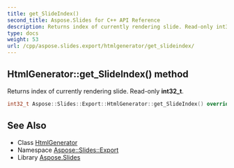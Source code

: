 ```yaml
---
title: get_SlideIndex()
second_title: Aspose.Slides for C++ API Reference
description: Returns index of currently rendering slide. Read-only int32_t.
type: docs
weight: 53
url: /cpp/aspose.slides.export/htmlgenerator/get_slideindex/
---
```

## HtmlGenerator::get_SlideIndex() method


Returns index of currently rendering slide. Read-only **int32_t**.

```cpp
int32_t Aspose::Slides::Export::HtmlGenerator::get_SlideIndex() override
```

## See Also

* Class [HtmlGenerator](./)
* Namespace [Aspose::Slides::Export](../)
* Library [Aspose.Slides](../../)